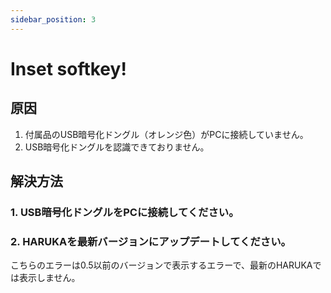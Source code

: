 ```yaml
---
sidebar_position: 3
---
```

# Inset softkey!

## 原因

1. 付属品のUSB暗号化ドングル（オレンジ色）がPCに接続していません。
2. USB暗号化ドングルを認識できておりません。

## 解決方法

### 1. USB暗号化ドングルをPCに接続してください。

### 2. HARUKAを最新バージョンにアップデートしてください。

こちらのエラーは0.5以前のバージョンで表示するエラーで、最新のHARUKAでは表示しません。
